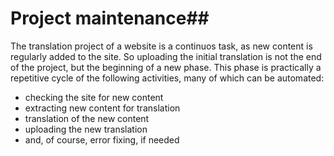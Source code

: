 # Project maintenance##

The translation project of a website is a continuos task, as new content is regularly added to the site. So  uploading the initial translation is not the end of the project, but the beginning of a new phase. This phase is practically a repetitive cycle of the following activities, many of which can be automated:  

- checking the site for new content
- extracting new content for translation
- translation of the new content
- uploading the new translation
- and, of course, error fixing, if needed
